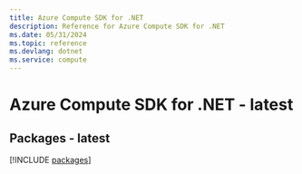 ```yaml
---
title: Azure Compute SDK for .NET
description: Reference for Azure Compute SDK for .NET
ms.date: 05/31/2024
ms.topic: reference
ms.devlang: dotnet
ms.service: compute
---
```

# Azure Compute SDK for .NET - latest
## Packages - latest
[!INCLUDE [packages](compute-index.md)]